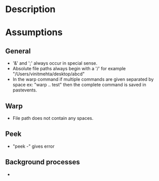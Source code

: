 # Description

# Assumptions
## General
- '&' and ';' always occur in special sense.
- Absolute file paths always begin with a '/' for example "/Users/vinitmehta/desktop/abcd"
- In the warp command if multiple commands are given separated by space ex: "warp .. test" then the complete command is saved in pastevents.
## Warp
- File path does not contain any spaces.
## Peek
- "peek -" gives error
## Background processes
- 